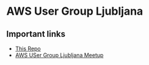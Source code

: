 # AWS User Group Ljubljana

## Important links
- [This Repo](https://www.awsusergroup.net)
- [AWS USer Group Ljubljana Meetup](https://www.meetup.com/aws-user-group-ljubljana)
